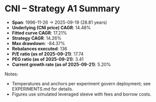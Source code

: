 # CNI – Strategy A1 Summary

- **Span**: 1996-11-26 → 2025-09-19 (28.81 years)
- **Underlying (CNI price) CAGR**: 14.48%
- **Fitted curve CAGR**: 17.21%
- **Strategy CAGR**: 14.26%
- **Max drawdown**: -84.37%
- **Rebalances executed**: 136
- **P/E ratio (as of 2025-09-21)**: 17.74
- **PEG ratio (as of 2025-09-21)**: 3.41
- **Current growth rate (as of 2025-09-21)**: 5.20%

Notes:

- Temperatures and anchors per experiment govern deployment; see EXPERIMENTS.md for details.
- Figures use simulated leveraged sleeve with fees and borrow costs.
